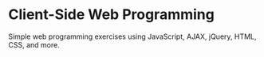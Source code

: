 # Client-Side Web Programming

Simple web programming exercises using JavaScript, AJAX, jQuery, HTML, CSS, and more.
